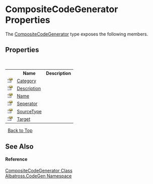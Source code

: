 # CompositeCodeGenerator Properties
 

The <a href="951a7291-b5cc-2096-0bac-c6ac30ebc8ed">CompositeCodeGenerator</a> type exposes the following members.


## Properties
&nbsp;<table><tr><th></th><th>Name</th><th>Description</th></tr><tr><td>![Public property](media/pubproperty.gif "Public property")</td><td><a href="598513c4-fe40-39cd-8b42-05b1dab21c85">Category</a></td><td /></tr><tr><td>![Public property](media/pubproperty.gif "Public property")</td><td><a href="77d91148-dd28-344c-5bd2-463f41496119">Description</a></td><td /></tr><tr><td>![Public property](media/pubproperty.gif "Public property")</td><td><a href="3a44822d-b081-2de6-d233-7a3c6a0cea98">Name</a></td><td /></tr><tr><td>![Public property](media/pubproperty.gif "Public property")</td><td><a href="34e75360-1d38-0afd-ac5e-656ac6388bd4">Seperator</a></td><td /></tr><tr><td>![Public property](media/pubproperty.gif "Public property")</td><td><a href="30cbf60a-2803-9f26-0bda-d88bfd8fd6a5">SourceType</a></td><td /></tr><tr><td>![Public property](media/pubproperty.gif "Public property")</td><td><a href="8a746c4a-ffe1-ee68-df15-be0a81059074">Target</a></td><td /></tr></table>&nbsp;
<a href="#compositecodegenerator-properties">Back to Top</a>

## See Also


#### Reference
<a href="951a7291-b5cc-2096-0bac-c6ac30ebc8ed">CompositeCodeGenerator Class</a><br /><a href="15cf6e12-be6a-9747-9980-acf9dcacbf1a">Albatross.CodeGen Namespace</a><br />